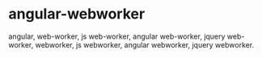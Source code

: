 # angular-webworker
angular, web-worker, js web-worker, angular web-worker, jquery web-worker, webworker, js webworker, angular webworker, jquery webworker.
